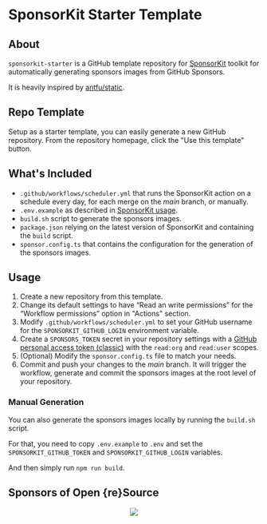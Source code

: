 # SponsorKit Starter Template

## About

`sponsorkit-starter` is a GitHub template repository for [SponsorKit](https://github.com/antfu/sponsorkit/) toolkit for automatically generating sponsors images from GitHub Sponsors.

It is heavily inspired by [antfu/static](https://github.com/antfu/static).

## Repo Template

Setup as a starter template, you can easily generate a new GitHub repository. From the repository homepage, click the "Use this template" button.

## What's Included
* `.github/workflows/scheduler.yml` that runs the SponsorKit action on a schedule every day, for each merge on the _main_ branch, or manually.
* `.env.example` as described in [SponsorKit usage](https://github.com/antfu/sponsorkit/#usage).
* `build.sh` script to generate the sponsors images.
* `package.json` relying on the latest version of SponsorKit and containing the `build` script.
* `sponsor.config.ts` that contains the configuration for the generation of the sponsors images.

## Usage

1. Create a new repository from this template.
1. Change its default settings to have “Read an write permissions” for the “Workflow permissions” option in "Actions" section.
1. Modify `.github/workflows/scheduler.yml` to set your GitHub username for the `SPONSORKIT_GITHUB_LOGIN` environment variable.
1. Create a `SPONSORS_TOKEN` secret in your repository settings with a [GitHub personal access token (classic)](https://docs.github.com/en/github/authenticating-to-github/keeping-your-account-and-data-secure/creating-a-personal-access-token) with the `read:org` and `read:user` scopes.
1. (Optional) Modify the `sponsor.config.ts` file to match your needs.
1. Commit and push your changes to the _main_ branch. It will trigger the workflow, generate and commit the sponsors images at the root level of your repository.

### Manual Generation

You can also generate the sponsors images locally by running the `build.sh` script.

For that, you need to copy `.env.example` to `.env` and set the `SPONSORKIT_GITHUB_TOKEN` and `SPONSORKIT_GITHUB_LOGIN` variables.

And then simply run `npm run build`.

## Sponsors of Open {re}Source

<p align="center">
  <img src='https://cdn.jsdelivr.net/gh/Open-reSource/sponsors/sponsors.svg'/>
</p>

